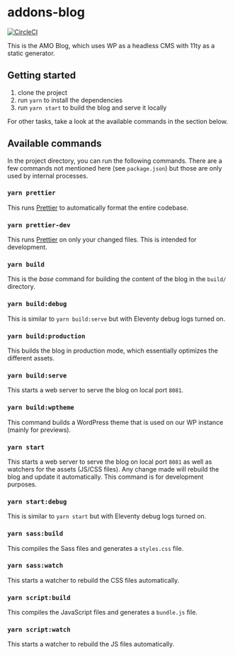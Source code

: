 # addons-blog

[![CircleCI](https://circleci.com/gh/mozilla/addons-blog.svg?style=svg)](https://circleci.com/gh/mozilla/addons-blog)

This is the AMO Blog, which uses WP as a headless CMS with 11ty as a static generator.

## Getting started

1. clone the project
2. run `yarn` to install the dependencies
3. run `yarn start` to build the blog and serve it locally

For other tasks, take a look at the available commands in the section below.

## Available commands

In the project directory, you can run the following commands. There are a few commands not mentioned here (see `package.json`) but those are only used by internal processes.

### `yarn prettier`

This runs [Prettier][] to automatically format the entire codebase.

### `yarn prettier-dev`

This runs [Prettier][] on only your changed files. This is intended for development.

### `yarn build`

This is the _base_ command for building the content of the blog in the `build/` directory.

### `yarn build:debug`

This is similar to `yarn build:serve` but with Eleventy debug logs turned on.

### `yarn build:production`

This builds the blog in production mode, which essentially optimizes the different assets.

### `yarn build:serve`

This starts a web server to serve the blog on local port `8081`.

### `yarn build:wptheme`

This command builds a WordPress theme that is used on our WP instance (mainly for previews).

### `yarn start`

This starts a web server to serve the blog on local port `8081` as well as watchers for the assets (JS/CSS files). Any change made will rebuild the blog and update it automatically. This command is for development purposes.

### `yarn start:debug`

This is similar to `yarn start` but with Eleventy debug logs turned on.

### `yarn sass:build`

This compiles the Sass files and generates a `styles.css` file.

### `yarn sass:watch`

This starts a watcher to rebuild the CSS files automatically.

### `yarn script:build`

This compiles the JavaScript files and generates a `bundle.js` file.

### `yarn script:watch`

This starts a watcher to rebuild the JS files automatically.

[prettier]: https://prettier.io/
